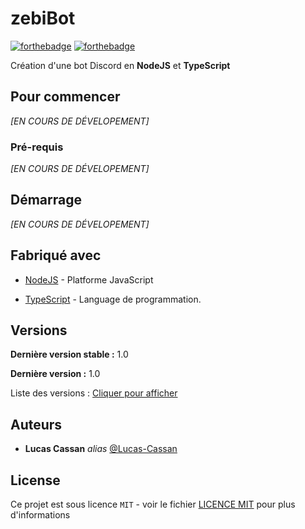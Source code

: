 # **zebiBot**

[![forthebadge](https://forthebadge.com/images/badges/made-with-javascript.svg)](https://fr.wikipedia.org/wiki/JavaScript)      [![forthebadge](https://forthebadge.com/images/badges/fixed-bugs.svg)]()

Création d'une bot Discord en **NodeJS** et **TypeScript**

## Pour commencer

_[EN COURS DE DÉVELOPEMENT]_

### Pré-requis

_[EN COURS DE DÉVELOPEMENT]_

## Démarrage

_[EN COURS DE DÉVELOPEMENT]_

## Fabriqué avec

* [NodeJS](https://nodejs.org/en/) - Platforme JavaScript 

* [TypeScript](https://www.typescriptlang.org) - Language de programmation.

  

## Versions

**Dernière version stable :** 1.0 

**Dernière version :** 1.0 

Liste des versions : [Cliquer pour afficher](https://github.com/Lucas-Cassan/zebiBot/tags) 

## Auteurs

* **Lucas Cassan** _alias_ [@Lucas-Cassan](https://github.com/Lucas-Cassan)

## License

Ce projet est sous licence ``MIT`` - voir le fichier [LICENCE MIT](https://github.com/Lucas-Cassan/SchoolClick/blob/main/LICENSE) pour plus d'informations